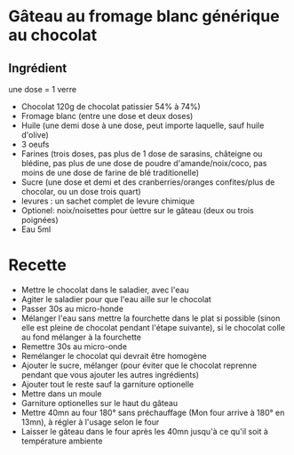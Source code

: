 # Gâteau au fromage blanc générique au chocolat 

## Ingrédient

une dose = 1 verre

- Chocolat 120g de chocolat patissier 54% à 74%)
- Fromage blanc (entre une dose et deux doses)
- Huile (une demi dose à une dose, peut importe laquelle, sauf huile d'olive)
- 3 oeufs
- Farines (trois doses, pas plus de 1 dose de sarasins, châteigne ou blédine, pas plus de une dose de poudre d'amande/noix/coco, pas moins de une dose de farine de blé traditionelle)
- Sucre (une dose et demi et des cranberries/oranges confites/plus de chocolar, ou un dose trois quart)
- levures : un sachet complet de levure chimique
- Optionel: noix/noisettes pour ùettre sur le gâteau (deux ou trois poignées)
- Eau 5ml

# Recette

- Mettre le chocolat dans le saladier, avec l'eau
- Agiter le saladier pour que l'eau aille sur le chocolat
- Passer 30s au micro-honde
- Mélanger l'eau sans mettre la fourchette dans le plat si possible (sinon elle est pleine de chocolat pendant l'étape suivante), si le chocolat colle au fond mélanger à la fourchette
- Remettre 30s au micro-onde
- Remélanger le chocolat qui devrait être homogène
- Ajouter le sucre, mélanger (pour éviter que le chocolat reprenne pendant que vous ajouter les autres ingrédients)
- Ajouter tout le reste sauf la garniture optionelle
- Mettre dans un moule
- Garniture optionelles sur le haut du gâteau
- Mettre 40mn au four 180° sans préchauffage (Mon four arrive à 180° en 13mn), à régler à l'usage selon le four
- Laisser le gâteau dans le four après les 40mn jusqu'à ce qu'il soit à température ambiente
